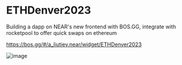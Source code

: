 # ETHDenver2023

Building a dapp on NEAR's new frontend with BOS.GG, integrate with rocketpool to offer quick swaps on ethereum

https://bos.gg/#/a_liutiev.near/widget/ETHDenver2023

![image](https://user-images.githubusercontent.com/25058545/224573323-7693e1c7-28c1-4e35-8126-f286f3647a37.png)

